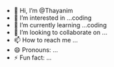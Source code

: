 - 👋 Hi, I’m @Thayanim
- 👀 I’m interested in ...coding
- 🌱 I’m currently learning ...coding
- 💞️ I’m looking to collaborate on ...
- 📫 How to reach me ...
- 😄 Pronouns: ...
- ⚡ Fun fact: ...

<!---
Thayanim/Thayanim is a ✨ special ✨ repository because its `README.md` (this file) appears on your GitHub profile.
You can click the Preview link to take a look at your changes.
--->
